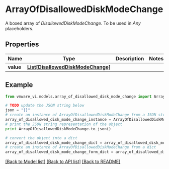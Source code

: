 # ArrayOfDisallowedDiskModeChange

A boxed array of *DisallowedDiskModeChange*. To be used in *Any* placeholders. 

## Properties
Name | Type | Description | Notes
------------ | ------------- | ------------- | -------------
**value** | [**List[DisallowedDiskModeChange]**](DisallowedDiskModeChange.md) |  | 

## Example

```python
from vmware_vi.models.array_of_disallowed_disk_mode_change import ArrayOfDisallowedDiskModeChange

# TODO update the JSON string below
json = "{}"
# create an instance of ArrayOfDisallowedDiskModeChange from a JSON string
array_of_disallowed_disk_mode_change_instance = ArrayOfDisallowedDiskModeChange.from_json(json)
# print the JSON string representation of the object
print ArrayOfDisallowedDiskModeChange.to_json()

# convert the object into a dict
array_of_disallowed_disk_mode_change_dict = array_of_disallowed_disk_mode_change_instance.to_dict()
# create an instance of ArrayOfDisallowedDiskModeChange from a dict
array_of_disallowed_disk_mode_change_form_dict = array_of_disallowed_disk_mode_change.from_dict(array_of_disallowed_disk_mode_change_dict)
```
[[Back to Model list]](../README.md#documentation-for-models) [[Back to API list]](../README.md#documentation-for-api-endpoints) [[Back to README]](../README.md)


